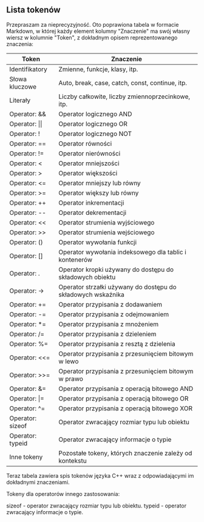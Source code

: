 ## Lista tokenów

Przepraszam za nieprecyzyjność. Oto poprawiona tabela w formacie Markdown, w której każdy element kolumny "Znaczenie" ma swój własny wiersz w kolumnie "Token", z dokładnym opisem reprezentowanego znaczenia:

| Token           | Znaczenie                                             |
|-----------------|-------------------------------------------------------|
| Identifikatory  | Zmienne, funkcje, klasy, itp.                          |
| Słowa kluczowe  | Auto, break, case, catch, const, continue, itp.        |
| Literały        | Liczby całkowite, liczby zmiennoprzecinkowe, itp.      |
| Operator: &&    | Operator logicznego AND                                |
| Operator: \|\|  | Operator logicznego OR                                 |
| Operator: !     | Operator logicznego NOT                                |
| Operator: ==    | Operator równości                                     |
| Operator: !=    | Operator nierówności                                  |
| Operator: <     | Operator mniejszości                                  |
| Operator: >     | Operator większości                                   |
| Operator: <=    | Operator mniejszy lub równy                           |
| Operator: >=    | Operator większy lub równy                            |
| Operator: ++    | Operator inkrementacji                                |
| Operator: --    | Operator dekrementacji                                |
| Operator: <<    | Operator strumienia wyjściowego                        |
| Operator: >>    | Operator strumienia wejściowego                        |
| Operator: ()    | Operator wywołania funkcji                            |
| Operator: []    | Operator wywołania indeksowego dla tablic i kontenerów |
| Operator: .     | Operator kropki używany do dostępu do składowych obiektu |
| Operator: ->    | Operator strzałki używany do dostępu do składowych wskaźnika |
| Operator: +=    | Operator przypisania z dodawaniem                      |
| Operator: -=    | Operator przypisania z odejmowaniem                    |
| Operator: *=    | Operator przypisania z mnożeniem                       |
| Operator: /=    | Operator przypisania z dzieleniem                      |
| Operator: %=    | Operator przypisania z resztą z dzielenia              |
| Operator: <<=   | Operator przypisania z przesunięciem bitowym w lewo     |
| Operator: >>=   | Operator przypisania z przesunięciem bitowym w prawo    |
| Operator: &=    | Operator przypisania z operacją bitowego AND           |
| Operator: \|=   | Operator przypisania z operacją bitowego OR            |
| Operator: ^=    | Operator przypisania z operacją bitowego XOR           |
| Operator: sizeof | Operator zwracający rozmiar typu lub obiektu           |
| Operator: typeid | Operator zwracający informacje o typie                 |
| Inne tokeny     | Pozostałe tokeny, których znaczenie zależy od kontekstu |

Teraz tabela zawiera spis tokenów języka C++ wraz z odpowiadającymi im dokładnymi znaczeniami.
















<!---

Identifikatory:
   Zmienne, funkcje, klasy, itp.: myVariable, calculateSum, MyClass, itp.

Słowa kluczowe:
   auto, break, case, catch, const, continue, default, do, else, enum, explicit, extern, false, for, goto, if, inline, namespace, new, nullptr, operator, private, protected, public, return, sizeof, static, struct, switch, template, this, throw, true, try, typedef, typeid, typename, union, using, virtual, void, volatile, while, itp.

Literały:
   Liczby całkowite: 123, 0, -42, itp.
   Liczby zmiennoprzecinkowe: 3.14, 0.5, -2.7, itp.
   Łańcuchy znaków: "Hello", "World", "C++", itp.
   Znaki: 'a', 'b', 'c', itp.

Operatorzy:
   Arytmetyczne: +, -, *, /, %, itp.
   Porównania: ==, !=, <, >, <=, >=, itp.
   Logiczne: &&, ||, !, itp.
   Przypisania: =, +=, -=, *=, /=, %=, itp.
   Inkrementacji i dekrementacji: ++, --, itp.
   Bitowe: &, |, ^, ~, <<, >>, itp.
   Operator warunkowy: ?:.
   Wywołania funkcji: ().
   Dostępu do składowych: . (kropka), -> (strzałka).
   Wywołania operatorów: [], (), ->.

Separatory:
   ; - średnik oznaczający koniec instrukcji.
   , - przecinek używany do rozdzielania elementów w liście, argumentach funkcji, itp.
   (, ) - nawiasy okrągłe używane do grupowania wyrażeń i wywoływania funkcji.
   {, } - nawiasy klamrowe używane do definiowania bloków kodu.
   [, ] - nawiasy kwadratowe używane przy indeksowaniu tablic.
   \# - używane przy dyrektywach preprocesora.

Komentarze:
   // - komentarz jednolinijkowy.
   /* */ - komentarz wielolinijkowy.

Dyrektywy preprocesora:
   #include, #define, #ifdef, #ifndef, #endif, #if, #elif, #else, #pragma, itp.


Tokeny dla typów danych:
   bool - typ boolowski.
   char - typ znakowy.
   short - typ krótki.
   int - typ całkowitoliczbowy.
   long - typ długi.
   double - typ zmiennoprzecinkowy podwójnej precyzji.
   void - typ pusty.

Tokeny dla operatorów przypisania:
   += - operator przypisania z dodawaniem.
   -= - operator przypisania z odejmowaniem.
   *= - operator przypisania z mnożeniem.
   /= - operator przypisania z dzieleniem.
   %= - operator przypisania z resztą z dzielenia.
   \<<= - operator przypisania z przesunięciem bitowym w lewo.
   \>>= - operator przypisania z przesunięciem bitowym w prawo.
   &= - operator przypisania z operacją bitowego AND.
   |= - operator przypisania z operacją bitowego OR.
   ^= - operator przypisania z operacją bitowego XOR.

Tokeny dla operatorów bitowych:
   & - operator bitowego AND.
   | - operator bitowego OR.
   ^ - operator bitowego XOR.
   ~ - operator bitowego negacji.
   \<< - operator przesunięcia bitowego w lewo.
   \>> - operator przesunięcia bitowego w prawo.

Tokeny dla operatorów logicznych:
   && - operator logicznego AND.
   || - operator logicznego OR.
   ! - operator logicznego NOT.

Tokeny dla operatorów warunkowych:
   ?: - operator warunkowego if-else.

Tokeny dla operatorów składowania:
   . - operator kropki używany do dostępu do składowych obiektu.
   -> - operator strzałki używany do dostępu do składowych wskaźnika.

Tokeny dla operatorów porównania:
   == - operator równości.
   != - operator nierówności.
   < - operator mniejszości.
   > - operator większości.
   <= - operator mniejszy lub równy.
   >= - operator większy lub równy.

Tokeny dla operatorów inkrementacji i dekrementacji:
   ++ - operator inkrementacji.
   -- - operator dekrementacji.

Tokeny dla operatorów strumieniowych:
   >> - operator strumienia wejściowego.
   << - operator strumienia wyjściowego.

Tokeny dla operatorów wywołania:

() - operator wywołania funkcji.
[] - operator wywołania indeksowego dla tablic i kontenerów.

-->

Tokeny dla operatorów innego zastosowania:

sizeof - operator zwracający rozmiar typu lub obiektu.
typeid - operator zwracający informacje o typie.
